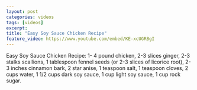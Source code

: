 ```yaml
---
layout: post
categories: videos
tags: [videos]
excerpt: 
title: "Easy Soy Sauce Chicken Recipe"
feature_video: https://www.youtube.com/embed/KE-xcUGRBgI
---
```


Easy Soy Sauce Chicken Recipe: 1- 4 pound chicken, 2-3 slices ginger, 2-3 stalks scallions, 1 tablespoon fennel seeds (or 2-3 slices of licorice root), 2-3 inches cinnamon bark, 2 star anise, 1 teaspoon salt, 1 teaspoon cloves, 2 cups water, 1 1/2 cups dark soy sauce, 1 cup light soy sauce, 1 cup rock sugar.
